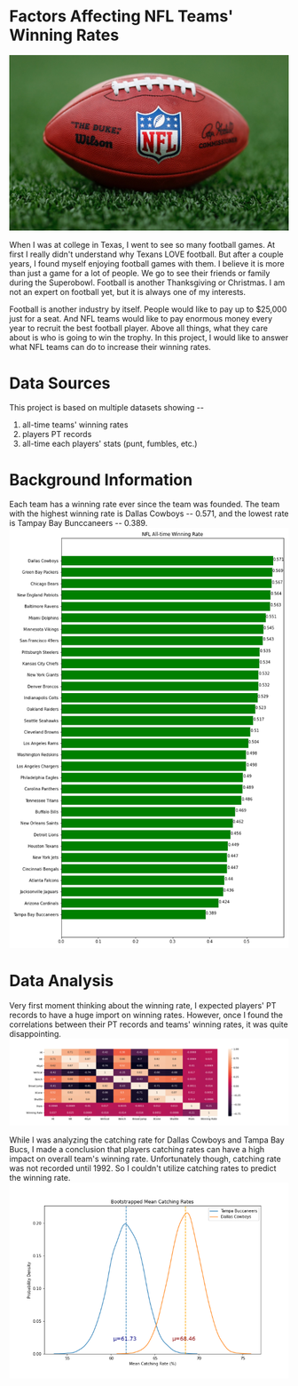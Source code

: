 # Factors Affecting NFL Teams' Winning Rates

![Football](/img/NFLball.jpg)

When I was at college in Texas, I went to see so many football games. At first I really didn't understand why Texans LOVE football. But after a couple years, I found myself enjoying football games with them. I believe it is more than just a game for a lot of people. We go to see their friends or family during the Superobowl. Football is another Thanksgiving or Christmas. I am not an expert on football yet, but it is always one of my interests.

Football is another industry by itself. People would like to pay up to $25,000 just for a seat. And NFL teams would like to pay enormous money every year to recruit the best football player. Above all things, what they care about is who is going to win the trophy. In this project, I would like to answer what NFL teams can do to increase their winning rates.

# Data Sources
This project is based on multiple datasets showing -- 
1) all-time teams' winning rates
2) players PT records
3) all-time each players' stats (punt, fumbles, etc.)


# Background Information
Each team has a winning rate ever since the team was founded. The team with the highest winning rate is Dallas Cowboys -- 0.571, and the lowest rate is Tampay Bay Bunccaneers -- 0.389. 
![WinningRate](/img/NFL_WinningRate.png)

# Data Analysis
Very first moment thinking about the winning rate, I expected players' PT records to have a huge import on winning rates. However, once I found the correlations between their PT records and teams' winning rates, it was quite disappointing. 
![correlations](/img/PTCorr.png)

While I was analyzing the catching rate for Dallas Cowboys and Tampa Bay Bucs, I made a conclusion that players catching rates can have a high impact on overall team's winning rate. Unfortunately though, catching rate was not recorded until 1992. So I couldn't utilize catching rates to predict the winning rate. 
![catchingrate](/img/bootstrap.png)